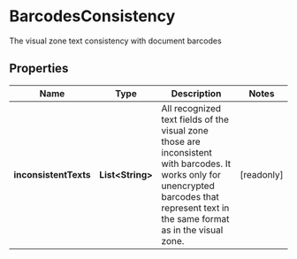 

# BarcodesConsistency

The visual zone text consistency with document barcodes

## Properties

| Name | Type | Description | Notes |
|------------ | ------------- | ------------- | -------------|
|**inconsistentTexts** | **List&lt;String&gt;** | All recognized text fields of the visual zone those are inconsistent with barcodes. It works only for unencrypted barcodes that represent text in the same format as in the visual zone. |  [readonly] |




